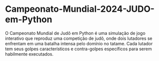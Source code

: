 # Campeonato-Mundial-2024-JUDO-em-Python
O Campeonato Mundial de Judô em Python é uma simulação de jogo interativo que reproduz uma competição de judô, onde dois lutadores se enfrentam em uma batalha intensa pelo domínio no tatame. Cada lutador tem seus golpes característicos e contra-golpes específicos para serem habilmente executados.
